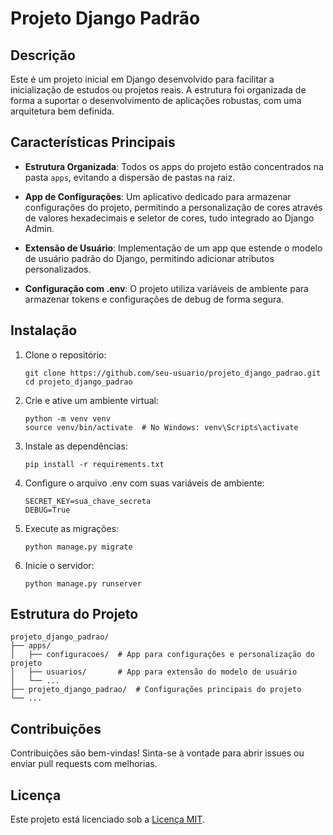 # Projeto Django Padrão

## Descrição

Este é um projeto inicial em Django desenvolvido para facilitar a inicialização de estudos ou projetos reais. A estrutura foi organizada de forma a suportar o desenvolvimento de aplicações robustas, com uma arquitetura bem definida.

## Características Principais

- **Estrutura Organizada**: Todos os apps do projeto estão concentrados na pasta `apps`, evitando a dispersão de pastas na raiz.

- **App de Configurações**: Um aplicativo dedicado para armazenar configurações do projeto, permitindo a personalização de cores através de valores hexadecimais e seletor de cores, tudo integrado ao Django Admin.

- **Extensão de Usuário**: Implementação de um app que estende o modelo de usuário padrão do Django, permitindo adicionar atributos personalizados.

- **Configuração com .env**: O projeto utiliza variáveis de ambiente para armazenar tokens e configurações de debug de forma segura.

## Instalação

1. Clone o repositório:
    ```
    git clone https://github.com/seu-usuario/projeto_django_padrao.git
    cd projeto_django_padrao
    ```

2. Crie e ative um ambiente virtual:
    ```
    python -m venv venv
    source venv/bin/activate  # No Windows: venv\Scripts\activate
    ```

3. Instale as dependências:
    ```
    pip install -r requirements.txt
    ```

4. Configure o arquivo .env com suas variáveis de ambiente:
    ```
    SECRET_KEY=sua_chave_secreta
    DEBUG=True
    ```

5. Execute as migrações:
    ```
    python manage.py migrate
    ```

6. Inicie o servidor:
    ```
    python manage.py runserver
    ```

## Estrutura do Projeto

```
projeto_django_padrao/
├── apps/
│   ├── configuracoes/  # App para configurações e personalização do projeto
│   ├── usuarios/       # App para extensão do modelo de usuário
│   └── ...
├── projeto_django_padrao/  # Configurações principais do projeto
└── ...
```

## Contribuições

Contribuições são bem-vindas! Sinta-se à vontade para abrir issues ou enviar pull requests com melhorias.

## Licença

Este projeto está licenciado sob a [Licença MIT](LICENSE).